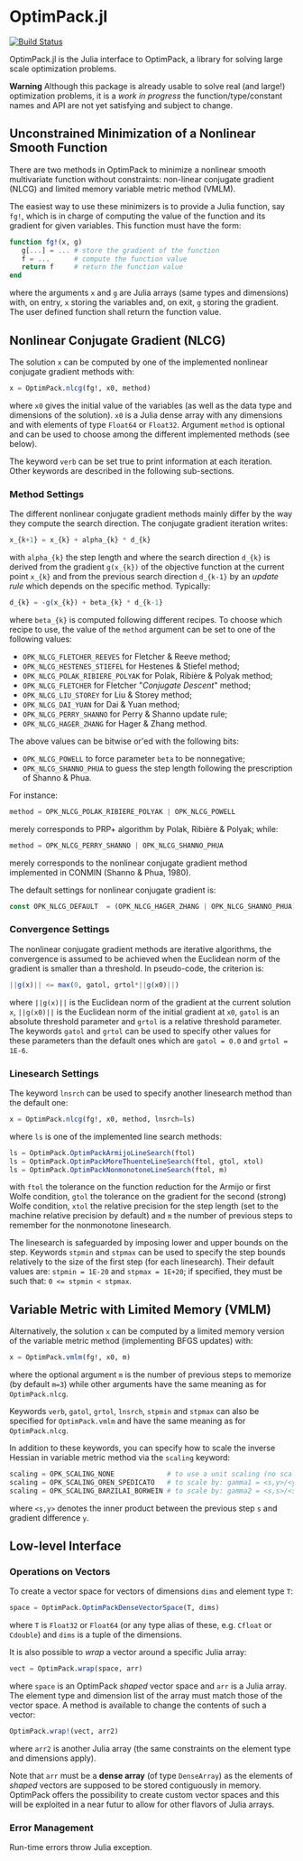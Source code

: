 # OptimPack.jl

[![Build Status](https://travis-ci.org/emmt/OptimPack.jl.svg?branch=master)](https://travis-ci.org/emmt/OptimPack.jl)

OptimPack.jl is the Julia interface to OptimPack, a library for
solving large scale optimization problems.

**Warning** Although this package is already usable to solve real (and
  large!) optimization problems, it is a *work in progress* the
  function/type/constant names and API are not yet satisfying and
  subject to change.


## Unconstrained Minimization of a Nonlinear Smooth Function

There are two methods in OptimPack to minimize a nonlinear smooth
multivariate function without constraints: non-linear conjugate gradient
(NLCG) and limited memory variable metric method (VMLM).

The easiest way to use these minimizers is to provide a Julia function, say
`fg!`, which is in charge of computing the value of the function and its
gradient for given variables.  This function must have the form:
```julia
function fg!(x, g)
   g[...] = ... # store the gradient of the function
   f = ...      # compute the function value
   return f     # return the function value
end
```
where the arguments `x` and `g` are Julia arrays (same types and
dimensions) with, on entry, `x` storing the variables and, on exit, `g`
storing the gradient.  The user defined function shall return the function
value.


## Nonlinear Conjugate Gradient (NLCG)

The solution `x` can be computed by one of the implemented nonlinear
conjugate gradient methods with:
```julia
x = OptimPack.nlcg(fg!, x0, method)
```
where `x0` gives the initial value of the variables (as well as the data
type and dimensions of the solution).  `x0` is a Julia dense array with any
dimensions and with elements of type `Float64` or `Float32`.  Argument
`method` is optional and can be used to choose among the different implemented
methods (see below).

The keyword `verb` can be set true to print information at each iteration.
Other keywords are described in the following sub-sections.


### Method Settings

The different nonlinear conjugate gradient methods mainly differ by the way
they compute the search direction.  The conjugate gradient iteration
writes:
```julia
x_{k+1} = x_{k} + alpha_{k} * d_{k}
```
with `alpha_{k}` the step length and where the search direction `d_{k}` is
derived from the gradient `g(x_{k})` of the objective function at the
current point `x_{k}` and from the previous search direction `d_{k-1}` by
an *update rule* which depends on the specific method.  Typically:
```julia
d_{k} = -g(x_{k}) + beta_{k} * d_{k-1}
```
where `beta_{k}` is computed following different recipes.  To choose which
recipe to use, the value of the `method` argument can be set to one of the
following values:

- `OPK_NLCG_FLETCHER_REEVES` for Fletcher & Reeve method;
- `OPK_NLCG_HESTENES_STIEFEL` for Hestenes & Stiefel method;
- `OPK_NLCG_POLAK_RIBIERE_POLYAK` for Polak, Ribière & Polyak method;
- `OPK_NLCG_FLETCHER` for Fletcher "*Conjugate Descent*" method;
- `OPK_NLCG_LIU_STOREY` for Liu & Storey method;
- `OPK_NLCG_DAI_YUAN` for Dai & Yuan method;
- `OPK_NLCG_PERRY_SHANNO` for Perry & Shanno update rule;
- `OPK_NLCG_HAGER_ZHANG` for Hager & Zhang method.

The above values can be bitwise or'ed with the following bits:

- `OPK_NLCG_POWELL` to force parameter `beta` to be nonnegative;
- `OPK_NLCG_SHANNO_PHUA` to guess the step length following the
  prescription of Shanno & Phua.

For instance:
```julia
method = OPK_NLCG_POLAK_RIBIERE_POLYAK | OPK_NLCG_POWELL
```
merely corresponds to PRP+ algorithm by Polak, Ribière & Polyak; while:
```julia
method = OPK_NLCG_PERRY_SHANNO | OPK_NLCG_SHANNO_PHUA
```
merely corresponds to the nonlinear conjugate gradient method implemented
in CONMIN (Shanno & Phua, 1980).

The default settings for nonlinear conjugate gradient is:
```julia
const OPK_NLCG_DEFAULT  = (OPK_NLCG_HAGER_ZHANG | OPK_NLCG_SHANNO_PHUA)
```


### Convergence Settings

The nonlinear conjugate gradient methods are iterative algorithms, the
convergence is assumed to be achieved when the Euclidean norm of the
gradient is smaller than a threshold.  In pseudo-code, the criterion is:
```julia
||g(x)|| <= max(0, gatol, grtol*||g(x0)||)
```
where `||g(x)||` is the Euclidean norm of the gradient at the current
solution `x`, `||g(x0)||` is the Euclidean norm of the initial gradient at
`x0`, `gatol` is an absolute threshold parameter and `grtol` is a relative
threshold parameter.  The keywords `gatol` and `grtol` can be used to
specify other values for these parameters than the default ones which are
`gatol = 0.0` and `grtol = 1E-6`.


### Linesearch Settings

The keyword `lnsrch` can be used to specify another linesearch method than
the default one:
```julia
x = OptimPack.nlcg(fg!, x0, method, lnsrch=ls)
```
where `ls` is one of the implemented line search methods:
```julia
ls = OptimPack.OptimPackArmijoLineSearch(ftol)
ls = OptimPack.OptimPackMoreThuenteLineSearch(ftol, gtol, xtol)
ls = OptimPack.OptimPackNonmonotoneLineSearch(ftol, m)
```
with `ftol` the tolerance on the function reduction for the Armijo or first
Wolfe condition, `gtol` the tolerance on the gradient for the second
(strong) Wolfe condition, `xtol` the relative precision for the step length
(set to the machine relative precision by default) and `m` the number of
previous steps to remember for the nonmonotone linesearch.

The linesearch is safeguarded by imposing lower and upper bounds on the
step.  Keywords `stpmin` and `stpmax` can be used to specify the step
bounds relatively to the size of the first step (for each linesearch).
Their default values are: `stpmin = 1E-20` and `stpmax = 1E+20`; if
specified, they must be such that: `0 <= stpmin < stpmax`.


## Variable Metric with Limited Memory (VMLM)

Alternatively, the solution `x` can be computed by a limited memory version
of the variable metric method (implementing BFGS updates) with:
```julia
x = OptimPack.vmlm(fg!, x0, m)
```
where the optional argument `m` is the number of previous steps to memorize
(by default `m=3`) while other arguments have the same meaning as for
`OptimPack.nlcg`.

Keywords `verb`, `gatol`, `grtol`, `lnsrch`, `stpmin` and `stpmax` can also
be specified for `OptimPack.vmlm` and have the same meaning as for
`OptimPack.nlcg`.

In addition to these keywords, you can specify how to scale the inverse
Hessian in variable metric method via the `scaling` keyword:
```julia
scaling = OPK_SCALING_NONE             # to use a unit scaling (no scaling)
scaling = OPK_SCALING_OREN_SPEDICATO   # to scale by: gamma1 = <s,y>/<y,y>
scaling = OPK_SCALING_BARZILAI_BORWEIN # to scale by: gamma2 = <s,s>/<s,y>
```
where `<s,y>` denotes the inner product between the previous step `s` and
gradient difference `y`.


## Low-level Interface

### Operations on Vectors

To create a vector space for vectors of dimensions `dims` and element type
`T`:
```julia
space = OptimPack.OptimPackDenseVectorSpace(T, dims)
```
where `T` is `Float32` or `Float64` (or any type alias of these,
e.g. `Cfloat` or `Cdouble`) and `dims` is a tuple of the dimensions.

It is also possible to *wrap* a vector around a specific Julia array:
```julia
vect = OptimPack.wrap(space, arr)
```
where `space` is an OptimPack *shaped* vector space and `arr` is a Julia
array.  The element type and dimension list of the array must match those
of the vector space.  A method is available to change the contents of such
a vector:
```julia
OptimPack.wrap!(vect, arr2)
```
where `arr2` is another Julia array (the same constraints on the element
type and dimensions apply).

Note that `arr` must be a **dense array** (of type `DenseArray`) as the
elements of *shaped* vectors are supposed to be stored contiguously in
memory.  OptimPack offers the possibility to create custom vector spaces
and this will be exploited in a near futur to allow for other flavors of
Julia arrays.


### Error Management

Run-time errors throw Julia exception.

